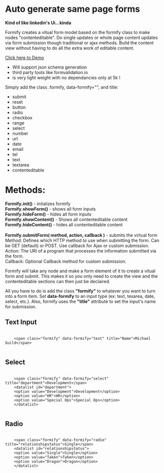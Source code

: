 <h1>Auto generate same page forms</h1>
<strong>Kind of like linkedin's Ui...kinda</strong>
<p>Formify creates a vitual form model based on the formify class to make nodes "contenteditable".
Do single updates or whole page content updates via form submission though traditional or ajax methods.
Build the content view without having to do all the extra work of editable content. </p>

<p><a href="http://michaelguild13.github.io/formify/demo.html">Click here to Demo</a></p>

<ul>
<li>Will support json schema generation</li>
<li>third party tools like formvalidation.io</li>
<li>is very light weight with no dependancies only at 5k !</li>
</ul>

<p>Simply add the class .formify, data-formify="", and title:</p>

<ul>
<li>submit</li>
<li>reset</li>
<li>button</li>
<li>radio</li>
<li>checkbox</li>
<li>range</li>
<li>select</li>
<li>number</li>
<li>url</li>
<li>date</li>
<li>email</li>
<li>tel</li>
<li>text</li>
<li>textarea</li>
<li>contenteditable</li>
</ul>

<h1>
<a id="methods-" class="anchor" href="#methods-" aria-hidden="true"><span class="octicon octicon-link"></span></a>Methods: </h1>

<p><b>Formify.init()</b> - initalizes formify <br>
<b>Formify.showForm()</b> - shows all form inputs <br>
<b>Formify.hideForm()</b> - hides all form inputs <br>
<b>Formify.showContent()</b> - Shows all contenteditable content <br>
<b>Formify.hideContent()</b> - hides all contenteditable content <br><br>
<b>Formify.submitForm( method, action, callback )</b> - submits the virtual form <br>
Method: Defines which HTTP method to use when submitting the form. Can be GET (default) or POST. Use callback for Ajax or custom submission. <br>
Action: The URI of a program that processes the information submitted via the form. <br>
Callback: Optional Callback method for custom submission.
</p>

<p>Formify will take any node and make a form element of it to create a vitual form and submit.
This makes it so you only need to create the view and the contenteditable sections can then just
be declaired.</p>
<p>All you have to do is add the class <b>"formify"</b> to whatever you want to turn into a form item. Set
  <b>data-formify</b> to an input type (ex: text, texarea, date, select, etc.). Also, formify uses the <b>"title"</b> attribute to set the input's name
  for submission.
</p>
<h2>Text Input</h2>
<pre>
  <code>
    &lt;span class="formify" data-formify="text" title="Name"&gt;Michael Guild&lt;/span&gt;
  </code>
</pre>
<h2>Select</h2>
<pre>
  <code>
    &lt;span class="formify" data-formify="select" title="department"&gt;Development&lt;/span&gt;
    &lt;datalist id="department"&gt;
    &lt;option value="Development"&gt;Development&lt;/option&gt;
    &lt;option value="HR"&gt;HR&lt;/option&gt;
    &lt;option value="Special Ops"&gt;Special Ops&lt;/option&gt;
    &lt;/datalist&gt;
  </code>
</pre>
<h2>Radio</h2>
<pre>
  <code>
    &lt;span class="formify" data-formify="radio" title="relationshipstatus"&gt;Single&lt;/span&gt;
    &lt;datalist id="relationshipstatus"&gt;
    &lt;option value="Single"&gt;Single&lt;/option&gt;
    &lt;option value="Taken"&gt;Taken&lt;/option&gt;
    &lt;option value="Dragon"&gt;Dragon&lt;/option&gt;
    &lt;/datalist&gt;
  </code>
</pre>
